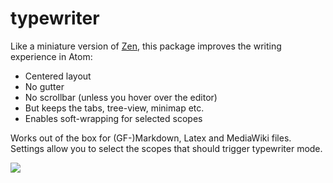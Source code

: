 # typewriter

Like a miniature version of [Zen](https://atom.io/packages/zen), this package improves the writing experience in Atom:

* Centered layout
* No gutter
* No scrollbar (unless you hover over the editor)
* But keeps the tabs, tree-view, minimap etc.
* Enables soft-wrapping for selected scopes

Works out of the box for (GF-)Markdown, Latex and MediaWiki files. Settings allow you to select the scopes that should trigger typewriter mode.

![](https://raw.githubusercontent.com/braver/typewriter/master/resources/screenshot.png)
